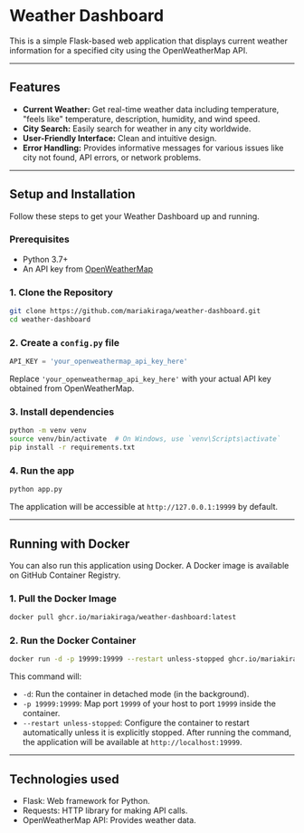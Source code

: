 # Weather Dashboard

This is a simple Flask-based web application that displays current weather information for a specified city using the OpenWeatherMap API.

---

## Features

* **Current Weather:** Get real-time weather data including temperature, "feels like" temperature, description, humidity, and wind speed.
* **City Search:** Easily search for weather in any city worldwide.
* **User-Friendly Interface:** Clean and intuitive design.
* **Error Handling:** Provides informative messages for various issues like city not found, API errors, or network problems.

---

## Setup and Installation

Follow these steps to get your Weather Dashboard up and running.

### Prerequisites

* Python 3.7+
* An API key from [OpenWeatherMap](https://openweathermap.org/api)

### 1. Clone the Repository

```bash
git clone https://github.com/mariakiraga/weather-dashboard.git
cd weather-dashboard
```

### 2. Create a `config.py` file

```python
API_KEY = 'your_openweathermap_api_key_here'
```

Replace `'your_openweathermap_api_key_here'` with your actual API key obtained from OpenWeatherMap.

### 3. Install dependencies

```bash
python -m venv venv
source venv/bin/activate  # On Windows, use `venv\Scripts\activate`
pip install -r requirements.txt
```

### 4. Run the app

```bash
python app.py
```
The application will be accessible at `http://127.0.0.1:19999` by default.

---

## Running with Docker
You can also run this application using Docker. A Docker image is available on GitHub Container Registry.

### 1. Pull the Docker Image

```bash
docker pull ghcr.io/mariakiraga/weather-dashboard:latest
```

### 2. Run the Docker Container

```bash
docker run -d -p 19999:19999 --restart unless-stopped ghcr.io/mariakiraga/weather-dashboard:latest
```

This command will:
- `-d`: Run the container in detached mode (in the background).
- `-p 19999:19999`: Map port `19999` of your host to port `19999` inside the container.
- `--restart unless-stopped`: Configure the container to restart automatically unless it is explicitly stopped.
After running the command, the application will be available at `http://localhost:19999`.

---

## Technologies used
- Flask: Web framework for Python.
- Requests: HTTP library for making API calls.
- OpenWeatherMap API: Provides weather data.
